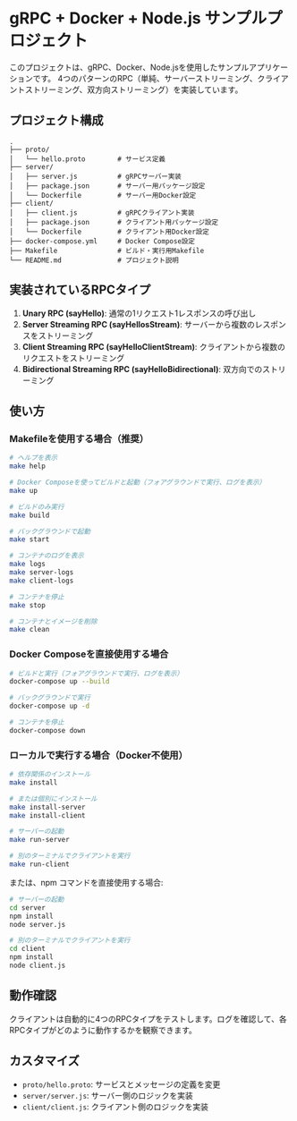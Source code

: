 # gRPC + Docker + Node.js サンプルプロジェクト

このプロジェクトは、gRPC、Docker、Node.jsを使用したサンプルアプリケーションです。
4つのパターンのRPC（単純、サーバーストリーミング、クライアントストリーミング、双方向ストリーミング）を実装しています。

## プロジェクト構成

```
.
├── proto/
│   └── hello.proto        # サービス定義
├── server/
│   ├── server.js          # gRPCサーバー実装
│   ├── package.json       # サーバー用パッケージ設定
│   └── Dockerfile         # サーバー用Docker設定
├── client/
│   ├── client.js          # gRPCクライアント実装
│   ├── package.json       # クライアント用パッケージ設定
│   └── Dockerfile         # クライアント用Docker設定
├── docker-compose.yml     # Docker Compose設定
├── Makefile               # ビルド・実行用Makefile
└── README.md              # プロジェクト説明
```

## 実装されているRPCタイプ

1. **Unary RPC (sayHello)**: 通常の1リクエスト1レスポンスの呼び出し
2. **Server Streaming RPC (sayHellosStream)**: サーバーから複数のレスポンスをストリーミング
3. **Client Streaming RPC (sayHelloClientStream)**: クライアントから複数のリクエストをストリーミング
4. **Bidirectional Streaming RPC (sayHelloBidirectional)**: 双方向でのストリーミング

## 使い方

### Makefileを使用する場合（推奨）

```bash
# ヘルプを表示
make help

# Docker Composeを使ってビルドと起動（フォアグラウンドで実行、ログを表示）
make up

# ビルドのみ実行
make build

# バックグラウンドで起動
make start

# コンテナのログを表示
make logs
make server-logs
make client-logs

# コンテナを停止
make stop

# コンテナとイメージを削除
make clean
```

### Docker Composeを直接使用する場合

```bash
# ビルドと実行（フォアグラウンドで実行、ログを表示）
docker-compose up --build

# バックグラウンドで実行
docker-compose up -d

# コンテナを停止
docker-compose down
```

### ローカルで実行する場合（Docker不使用）

```bash
# 依存関係のインストール
make install

# または個別にインストール
make install-server
make install-client

# サーバーの起動
make run-server

# 別のターミナルでクライアントを実行
make run-client
```

または、npm コマンドを直接使用する場合:

```bash
# サーバーの起動
cd server
npm install
node server.js

# 別のターミナルでクライアントを実行
cd client
npm install
node client.js
```

## 動作確認

クライアントは自動的に4つのRPCタイプをテストします。ログを確認して、各RPCタイプがどのように動作するかを観察できます。

## カスタマイズ

- `proto/hello.proto`: サービスとメッセージの定義を変更
- `server/server.js`: サーバー側のロジックを実装
- `client/client.js`: クライアント側のロジックを実装